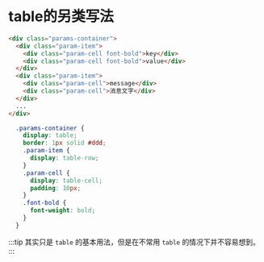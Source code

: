 # table的另类写法
<align/>

```html
<div class="params-container">
  <div class="param-item">
    <div class="param-cell font-bold">key</div>
    <div class="param-cell font-bold">value</div>
  </div>
  <div class="param-item">
    <div class="param-cell">message</div>
    <div class="param-cell">消息文字</div>
  </div>
  ...
</div>
```

```scss
  .params-container {
    display: table;
    border: 1px solid #ddd;
    .param-item {
      display: table-row;
    }
    .param-cell {
      display: table-cell;
      padding: 10px;
    }
    .font-bold {
      font-weight: bold;
    }
  }
```

:::tip
其实只是 `table` 的基本用法，但是在不常用 `table` 的情况下并不容易想到。
:::
